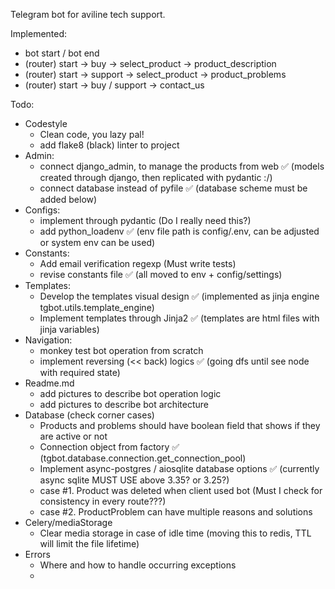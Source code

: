 Telegram bot for aviline tech support.

Implemented:
- bot start / bot end
- (router) start -> buy -> select_product -> product_description
- (router) start -> support -> select_product -> product_problems
- (router) start -> buy / support -> contact_us

Todo:
- Codestyle
  - Clean code, you lazy pal!
  - add flake8 (black) linter to project
- Admin:
  - connect django_admin, to manage the products from web ✅ (models created through django, then replicated with pydantic :/)
  - connect database instead of pyfile ✅ (database scheme must be added below)
- Configs:
  - implement through pydantic (Do I really need this?)
  - add python_loadenv ✅ (env file path is config/.env, can be adjusted or system env can be used)
- Constants:
  - Add email verification regexp (Must write tests)
  - revise constants file ✅ (all moved to env + config/settings)
- Templates:
  - Develop the templates visual design ✅ (implemented as jinja engine tgbot.utils.template_engine)
  - Implement templates through Jinja2 ✅ (templates are html files with jinja variables)
- Navigation:
  - monkey test bot operation from scratch
  - implement reversing (<< back) logics ✅ (going dfs until see node with required state)
- Readme.md
  - add pictures to describe bot operation logic
  - add pictures to describe bot architecture
- Database (check corner cases)
  - Products and problems should have boolean field that shows if they are active or not 
  - Connection object from factory ✅ (tgbot.database.connection.get_connection_pool)
  - Implement async-postgres / aiosqlite database options ✅ (currently async sqlite MUST USE above 3.35? or 3.25?)
  - case #1. Product was deleted when client used bot (Must I check for consistency in every route???)
  - case #2. ProductProblem can have multiple reasons and solutions
- Celery/mediaStorage
  - Clear media storage in case of idle time (moving this to redis, TTL will limit the file lifetime)
- Errors
  - Where and how to handle occurring exceptions
  - 